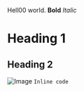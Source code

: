 Hell00 world.
**Bold**
*Italic*
# Heading 1
## Heading 2
![Image](http://[url](https://www.bkacontent.com/wp-content/uploads/2015/12/PhotoDescriptionSplash.webp)/a.png)
`Inline code`
